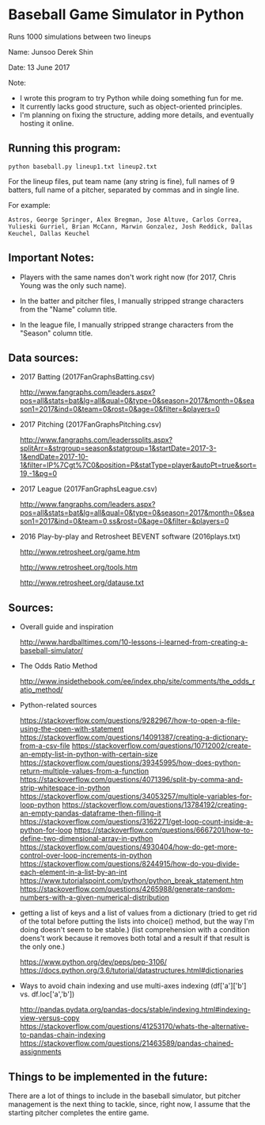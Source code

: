 # Baseball Game Simulator in Python

Runs 1000 simulations between two lineups

Name: Junsoo Derek Shin

Date: 13 June 2017

Note: 

- I wrote this program to try Python while doing something fun for me.
- It currently lacks good structure, such as object-oriented principles.
- I'm planning on fixing the structure, adding more details, and eventually
  hosting it online.

## Running this program:

`python baseball.py lineup1.txt lineup2.txt`

For the lineup files, put team name (any string is fine), full names of 9 
batters, full name of a pitcher, separated by commas and in single line.

For example:

`Astros, George Springer, Alex Bregman, Jose Altuve, Carlos Correa, Yulieski Gurriel, Brian McCann, Marwin Gonzalez, Josh Reddick, Dallas Keuchel, Dallas Keuchel`

## Important Notes:
- Players with the same names don't work right now (for 2017, Chris Young was 
  the only such name).

- In the batter and pitcher files, I manually stripped strange characters from
  the "Name" column title.

- In the league file, I manually stripped strange characters from the "Season"
  column title.

## Data sources:
- 2017 Batting (2017FanGraphsBatting.csv)
	
	<http://www.fangraphs.com/leaders.aspx?pos=all&stats=bat&lg=all&qual=0&type=0&season=2017&month=0&season1=2017&ind=0&team=0&rost=0&age=0&filter=&players=0>

- 2017 Pitching (2017FanGraphsPitching.csv)
	
	<http://www.fangraphs.com/leaderssplits.aspx?splitArr=&strgroup=season&statgroup=1&startDate=2017-3-1&endDate=2017-10-1&filter=IP%7Cgt%7C0&position=P&statType=player&autoPt=true&sort=19,-1&pg=0>

- 2017 League (2017FanGraphsLeague.csv)
	
	<http://www.fangraphs.com/leaders.aspx?pos=all&stats=bat&lg=all&qual=0&type=0&season=2017&month=0&season1=2017&ind=0&team=0,ss&rost=0&age=0&filter=&players=0>

- 2016 Play-by-play and Retrosheet BEVENT software (2016plays.txt)
	
	<http://www.retrosheet.org/game.htm>
	
	<http://www.retrosheet.org/tools.htm>

	<http://www.retrosheet.org/datause.txt>

## Sources:
- Overall guide and inspiration

   <http://www.hardballtimes.com/10-lessons-i-learned-from-creating-a-baseball-simulator/>

- The Odds Ratio Method

   <http://www.insidethebook.com/ee/index.php/site/comments/the_odds_ratio_method/>

- Python-related sources

	<https://stackoverflow.com/questions/9282967/how-to-open-a-file-using-the-open-with-statement>
	<https://stackoverflow.com/questions/14091387/creating-a-dictionary-from-a-csv-file>
	<https://stackoverflow.com/questions/10712002/create-an-empty-list-in-python-with-certain-size>
	<https://stackoverflow.com/questions/39345995/how-does-python-return-multiple-values-from-a-function>
	<https://stackoverflow.com/questions/4071396/split-by-comma-and-strip-whitespace-in-python>
	<https://stackoverflow.com/questions/34053257/multiple-variables-for-loop-python>
	<https://stackoverflow.com/questions/13784192/creating-an-empty-pandas-dataframe-then-filling-it>
	<https://stackoverflow.com/questions/3162271/get-loop-count-inside-a-python-for-loop>
	<https://stackoverflow.com/questions/6667201/how-to-define-two-dimensional-array-in-python>
	<https://stackoverflow.com/questions/4930404/how-do-get-more-control-over-loop-increments-in-python>
	<https://stackoverflow.com/questions/8244915/how-do-you-divide-each-element-in-a-list-by-an-int>
	<https://www.tutorialspoint.com/python/python_break_statement.htm>
	<https://stackoverflow.com/questions/4265988/generate-random-numbers-with-a-given-numerical-distribution>

- getting a list of keys and a list of values from a dictionary
  (tried to get rid of the total before putting the lists into choice() method, but the way I'm doing doesn't seem to be stable.)
  (list comprehension with a condition doens't work because it removes both total and a result if that result is the only one.)

	<https://www.python.org/dev/peps/pep-3106/>
	<https://docs.python.org/3.6/tutorial/datastructures.html#dictionaries>

- Ways to avoid chain indexing and use multi-axes indexing (df['a']['b'] vs. df.loc['a','b'])

	<http://pandas.pydata.org/pandas-docs/stable/indexing.html#indexing-view-versus-copy>
	<https://stackoverflow.com/questions/41253170/whats-the-alternative-to-pandas-chain-indexing>
	<https://stackoverflow.com/questions/21463589/pandas-chained-assignments>

## Things to be implemented in the future:
There are a lot of things to include in the baseball simulator, but pitcher 
management is the next thing to tackle, since, right now, I assume that the 
starting pitcher completes the entire game.

